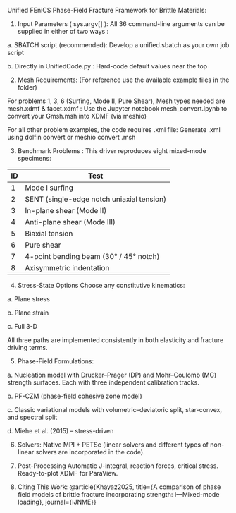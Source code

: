 Unified FEniCS Phase-Field Fracture Framework for Brittle Materials:


1. Input Parameters ( sys.argv[] ):
All 36 command-line arguments can be supplied in either of two ways :

a. SBATCH script (recommended): Develop a unified.sbatch as your own job script

b. Directly in UnifiedCode.py : Hard-code default values near the top

2. Mesh Requirements: (For reference use the available example files in the folder)
   
For problems 1, 3, 6 (Surfing, Mode II, Pure Shear), Mesh types needed are mesh.xdmf & facet.xdmf : Use the Jupyter notebook mesh_convert.ipynb to convert your Gmsh.msh into XDMF (via meshio)

For all other problem examples, the code requires .xml file: Generate .xml using dolfin convert or meshio convert .msh

3. Benchmark Problems : This driver reproduces eight mixed-mode specimens:

| ID | Test                                       |
| -- | ------------------------------------------ | 
| 1  | Mode I surfing                             |      
| 2  | SENT (single-edge notch uniaxial tension)  |
| 3  | In-plane shear (Mode II)                   |
| 4  | Anti-plane shear (Mode III)                |                    
| 5  | Biaxial tension                            |                     
| 6  | Pure shear                                 |                     
| 7  | 4-point bending beam  (30° / 45° notch)    |                     
| 8  | Axisymmetric indentation                   |                     

4. Stress-State Options
Choose any constitutive kinematics:

a. Plane stress

b. Plane strain

c. Full 3-D

All three paths are implemented consistently in both elasticity and fracture driving terms.

5. Phase-Field Formulations:

a. Nucleation model with Drucker–Prager (DP) and Mohr–Coulomb (MC) strength surfaces. Each with three independent calibration tracks.

b. PF-CZM (phase-field cohesive zone model)

c. Classic variational models with volumetric–deviatoric split, star-convex, and spectral split

d. Miehe et al. (2015) – stress-driven

6. Solvers: 
Native MPI + PETSc (linear solvers and different types of non-linear solvers are incorporated in the code).

7. Post-Processing
Automatic J-integral, reaction forces, critical stress.
Ready-to-plot XDMF for ParaView.

8. Citing This Work:
@article{Khayaz2025,   title={A comparison of phase field models of brittle fracture incorporating strength: I—Mixed-mode loading}, journal={IJNME}}

















